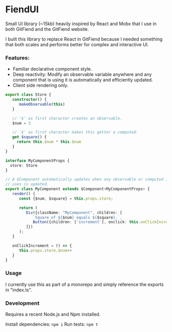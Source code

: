 # FiendUI

Small UI library (~15kb) heavily inspired by React and Mobx that I use in both GitFiend and the GitFiend website.

I built this library to replace React in GitFiend because I needed something that both scales and performs better for complex and interactive UI.

### Features:

- Familiar declarative component style.
- Deep reactivity:
  Modify an observable variable anywhere and any component that is using it is automatically and efficiently updated.
- Client side rendering only.

```ts
export class Store {
   constructor() {
      makeObservable(this)
   }

   // '$' as first character creates an observable.
   $num = 2

   // '$' as first character makes this getter a computed.
   get $square() {
     return this.$num * this.$num
   }
}

interface MyComponentProps {
  store: Store
}

// A $Component automatically updates when any observable or computed it
// uses is updated.
export class MyComponent extends $Component<MyComponentProps> {
   render() {
      const {$num, $square} = this.props.store;

      return (
         Div({className: "MyComponent", children: [
            `Square of ${$num} equals ${$square}.`,
            Button({children: ['increment'], onclick: this.onClickIncrement})
         ]})
      );
   }

   onClickIncrement = () => {
      this.props.store.$num++
   }
}
```

### Usage

I currently use this as part of a monorepo and simply reference the exports in "index.ts".

### Development

Requires a recent Node.js and Npm installed.

Install dependencies: `npm i`
Run tests: `npm t`
